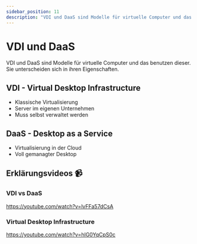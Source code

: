 ```yaml
---
sidebar_position: 11
description: "VDI und DaaS sind Modelle für virtuelle Computer und das benutzen dieser. Sie unterscheiden sich in ihren Eigenschaften." 
---
```

# VDI und DaaS

VDI und DaaS sind Modelle für virtuelle Computer und das benutzen dieser. Sie unterscheiden sich in ihren Eigenschaften.

## VDI - Virtual Desktop Infrastructure

- Klassische Virtualisierung
- Server im eigenen Unternehmen
- Muss selbst verwaltet werden

## DaaS - Desktop as a Service

- Virtualisierung in der Cloud
- Voll gemanagter Desktop

## Erklärungsvideos 📹

### VDI vs DaaS

https://youtube.com/watch?v=lvFFa57dCsA

### Virtual Desktop Infrastructure

https://youtube.com/watch?v=hIG0YqCpS0c